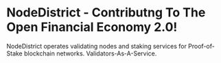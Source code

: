 ﻿# NodeDistrict - Contributng To The Open Financial Economy 2.0!
NodeDistrict operates validating nodes and staking services for Proof-of-Stake blockchain networks. Validators-As-A-Service.
